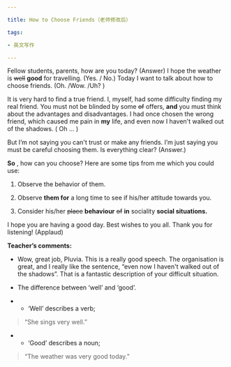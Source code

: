 ```yaml
---

title: How to Choose Friends（老师修改后）

tags:

- 英文写作

---
```


Fellow students, parents, how are you today? (Answer) I hope the weather is  ~~well~~   **good**  for travelling.  (Yes. / No.)  Today I want to talk about how to choose friends. (Oh. /Wow. /Uh? )

It is very hard to find a true friend. I, myself, had some difficulty finding my real friend. You must not be blinded by some  ~~of~~  offers,  **and**  you must think about the advantages and disadvantages. I had once chosen the wrong friend, which caused me pain in  **my**  life, and even now I haven't walked out of the shadows. ( Oh … )

But I’m not saying you can't trust or make any friends. I’m just saying you must be careful choosing them. Is everything clear? (Answer.)

 **So** , how can you choose? Here are some tips from me which you could use:

1. Observe the behavior of 
them.

2. Observe  **them for** a 
long time to see if his/her attitude towards you.

3. Consider his/her  ~~place~~  **behaviour**   ~~of~~   **in**  sociality  **social situations.** 

I hope you are having a good day. Best wishes to you all. Thank you for listening!
(Applaud)

 **Teacher’s comments:**  

- Wow, great job, Pluvia. This is a really good speech. The organisation is great, and I really like the sentence, “even now I haven't walked out of the shadows”. That is a fantastic description of your difficult situation.

- The difference between ‘well’ and ‘good’.

- - ‘Well’ describes a verb;
> “She sings very well.”

- - ‘Good’ describes a noun;
> “The weather was very good today.”
